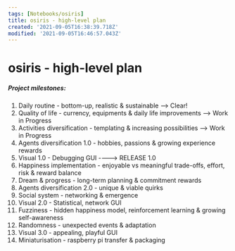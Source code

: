 ```yaml
---
tags: [Notebooks/osiris]
title: osiris - high-level plan
created: '2021-09-05T16:38:39.718Z'
modified: '2021-09-05T16:46:57.043Z'
---
```


# osiris - high-level plan
##### Project milestones:
01. Daily routine - bottom-up, realistic & sustainable
        --> Clear!
02. Quality of life - currency, equipments & daily life improvements
        --> Work in Progress
03. Activities diversification - templating & increasing possibilities
        --> Work in Progress
04. Agents diversification 1.0 - hobbies, passions & growing experience rewards
05. Visual 1.0 - Debugging GUI
 ----> RELEASE 1.0
06. Happiness implementation - enjoyable vs meaningful trade-offs, effort, risk & reward balance
07. Dream & progress - long-term planning & commitment rewards
08. Agents diversification 2.0 - unique & viable quirks
09. Social system - networking & emergence
10. Visual 2.0 - Statistical, network GUI
11. Fuzziness - hidden happiness model, reinforcement learning & growing self-awareness
12. Randomness - unexpected events & adaptation
13. Visual 3.0 - appealing, playful GUI
14. Miniaturisation - raspberry pi transfer & packaging
